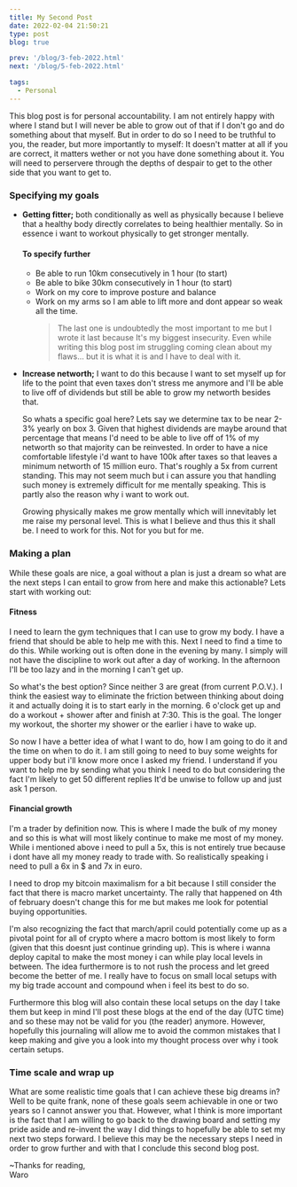 ```yaml
---
title: My Second Post
date: 2022-02-04 21:50:21
type: post
blog: true

prev: '/blog/3-feb-2022.html'
next: '/blog/5-feb-2022.html'

tags:
  - Personal
---
```


This blog post is for personal accountability. I am not entirely happy with where I stand but I will never be able 
to grow out of that if I don't go and do something about that myself. But in order to do so I need to be truthful to you, 
the reader, but more importantly to myself: It doesn't matter at all if you are correct, it matters wether or not
you have done something about it. You will need to perservere through the depths of despair to get to the other 
side that you want to get to.

### Specifying my goals
- **Getting fitter;** both conditionally as well as physically because I believe that
  a healthy body directly correlates to being healthier mentally. So in essence i want to
  workout physically to get stronger mentally.

  #### To specify further
  - Be able to run 10km consecutively in 1 hour (to start)
  - Be able to bike 30km consecutively in 1 hour (to start)
  - Work on my core to improve posture and balance
  - Work on my arms so I am able to lift more and dont appear so weak all the time.
    > The last one is undoubtedly the most important to me but I wrote it last because It's
    > my biggest insecurity. Even while writing this blog post im struggling coming clean
    > about my flaws... but it is what it is and I have to deal with it.

- **Increase networth;** I want to do this because I want to set myself up for life to the point 
  that even taxes don't stress me anymore and I'll be able to live off of dividends but still 
  be able to grow my networth besides that.

  So whats a specific goal here? Lets say we determine tax to be near 2-3% yearly on
  box 3. Given that highest dividends are maybe around that percentage that means I'd 
  need to be able to live off of 1% of my networth so that majority can be reinvested.
  In order to have a nice comfortable lifestyle i'd want to have 100k after taxes so that
  leaves a minimum networth of 15 million euro. That's roughly a 5x from current standing.
  This may not seem much but i can assure you that handling such money is extremely 
  difficult for me mentally speaking. This is partly also the reason why i want to work out.

  Growing physically makes me grow mentally which will innevitably let me raise my personal
  level. This is what I believe and thus this it shall be. I need to work for this. Not for you
  but for me.

### Making a plan
While these goals are nice, a goal without a plan is just a dream so what are the next steps I can
entail to grow from here and make this actionable? Lets start with working out:

#### Fitness
I need to learn the gym techniques that I can use to grow my body. I have a friend that should
be able to help me with this. Next I need to find a time to do this. While working out is
often done in the evening by many. I simply will not have the discipline to work out
after a day of working. In the afternoon I'll be too lazy and in the morning I can't get up.
  
So what's the best option? Since neither 3 are great (from current P.O.V.). I think the easiest
way to eliminate the friction between thinking about doing it and actually doing it is to start
early in the morning. 6 o'clock get up and do a workout + shower after and finish at 7:30. This
is the goal. The longer my workout, the shorter my shower or the earlier i have to wake up.

So now I have a better idea of what I want to do, how I am going to do it and the time on when
to do it. I am still going to need to buy some weights for upper body but i'll know more once
I asked my friend. I understand if you want to help me by sending what you think I need to do but 
considering the fact I'm likely to get 50 different replies It'd be unwise to follow up and just 
ask 1 person.


#### Financial growth
I'm a trader by definition now. This is where I made the bulk of my money and so this is what
will most likely continue to make me most of my money. While i mentioned above i need to pull a
5x, this is not entirely true because i dont have all my money ready to trade with. So realistically
speaking i need to pull a 6x in $ and 7x in euro.

I need to drop my bitcoin maximalism for a bit because I still consider the fact that there is macro
market uncertainty. The rally that happened on 4th of february doesn't change this for me but makes me
look for potential buying opportunities.

I'm also recognizing the fact that march/april could potentially come up as a pivotal point for all of
crypto where a macro bottom is most likely to form (given that this doesnt just continue grinding up).
This is where i wanna deploy capital to make the most money i can while play local levels in between.
The idea furthermore is to not rush the process and let greed become the better of me. I really have to
focus on small local setups with my big trade account and compound when i feel its best to do so.

Furthermore this blog will also contain these local setups on the day I take them but keep in mind I'll
post these blogs at the end of the day (UTC time) and so these may not be valid for you (the reader) 
anymore. However, hopefully this journaling will allow me to avoid the common mistakes that I keep making
and give you a look into my thought process over why i took certain setups.

### Time scale and wrap up
What are some realistic time goals that I can achieve these big dreams in? Well to be quite frank,
none of these goals seem achievable in one or two years so I cannot answer you that. However, what I think
is more important is the fact that I am willing to go back to the drawing board and setting my pride
aside and re-invent the way I did things to hopefully be able to set my next two steps forward. 
I believe this may be the necessary steps I need in order to grow further and with that I conclude this
second blog post.

~Thanks for reading,  
Waro
